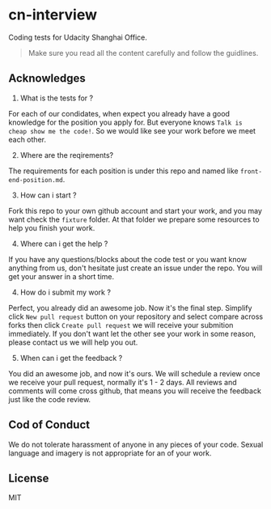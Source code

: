 # cn-interview
Coding tests for Udacity Shanghai Office.
> Make sure you read all the content carefully and follow the guidlines.

## Acknowledges

1. What is the tests for ?

  For each of our condidates, when expect you already have a good knowledge for the position you apply for. But everyone knows `Talk is cheap show me the code!`. So we would like see your work before we meet each other.

2. Where are the reqirements?

  The requirements for each position is under this repo and named like `front-end-position.md`.

3. How can i start ?

  Fork this repo to your own github account and start your work, and you may want check the `fixture` folder. At that folder we prepare some resources to help you finish your work.

4. Where can i get the help ?

  If you have any questions/blocks about the code test or you want know anything from us, don't hesitate just create an issue under the repo. You will get your answer in a short time.

4. How do i submit my work ?

  Perfect, you already did an awesome job. Now it's the final step. Simplify click `New pull request` button on your repository and select compare across forks then click `Create pull request` we will receive your submition immediately.
  If you don't want let the other see your work in some reason, please contact us we will help you out.

5. When can i get the feedback ?

  You did an awesome job, and now it's ours. We will schedule a review once we receive your pull request, normally it's 1 - 2 days. All reviews and comments will come cross github, that means you will receive the feedback just like the code review. 


## Cod of Conduct

We do not tolerate harassment of anyone in any pieces of your code. Sexual language and imagery is not appropriate for an of your work.

## License

MIT
